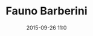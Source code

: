 ---
title: Fauno Barberini
layout: post
date: 2015-09-26 11:0
numero: 31
image: 31_fauno_barberini.png
thumb: 31_fauno_barberini.svg
wiki: https://it.wikipedia.org/wiki/Fauno_Barberini
source: https://commons.wikimedia.org/wiki/File:Barberini_Faun_front_Glyptothek_Munich_218_n1.jpg
source-name: Wikimedia Commons
autore: luca corsato
social-autore: https://twitter.com/lucacorsato
social-idea: https://twitter.com/OpusPaulicium
idea: Paola Romi
tags:
- uomo
- mitologia
---